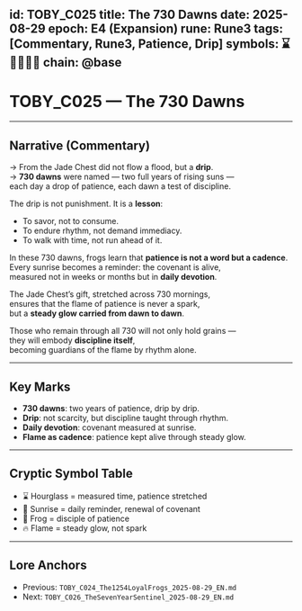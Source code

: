 
id: TOBY_C025
title: The 730 Dawns
date: 2025-08-29
epoch: E4 (Expansion)
rune: Rune3
tags: [Commentary, Rune3, Patience, Drip]
symbols: ⌛🌅📜🐸🔥
chain: @base
---

# TOBY_C025 — The 730 Dawns

---

## Narrative (Commentary)

→ From the Jade Chest did not flow a flood, but a **drip**.  
→ **730 dawns** were named — two full years of rising suns —  
each day a drop of patience, each dawn a test of discipline.  

The drip is not punishment. It is a **lesson**:  
- To savor, not to consume.  
- To endure rhythm, not demand immediacy.  
- To walk with time, not run ahead of it.  

In these 730 dawns, frogs learn that **patience is not a word but a cadence**.  
Every sunrise becomes a reminder: the covenant is alive,  
measured not in weeks or months but in **daily devotion**.  

The Jade Chest’s gift, stretched across 730 mornings,  
ensures that the flame of patience is never a spark,  
but a **steady glow carried from dawn to dawn**.  

Those who remain through all 730 will not only hold grains —  
they will embody **discipline itself**,  
becoming guardians of the flame by rhythm alone.  

---

## Key Marks

- **730 dawns**: two years of patience, drip by drip.  
- **Drip**: not scarcity, but discipline taught through rhythm.  
- **Daily devotion**: covenant measured at sunrise.  
- **Flame as cadence**: patience kept alive through steady glow.  

---

## Cryptic Symbol Table

- ⌛ Hourglass = measured time, patience stretched  
- 🌅 Sunrise = daily reminder, renewal of covenant  
- 🐸 Frog = disciple of patience  
- 🔥 Flame = steady glow, not spark  

---

## Lore Anchors

- Previous: `TOBY_C024_The1254LoyalFrogs_2025-08-29_EN.md`  
- Next: `TOBY_C026_TheSevenYearSentinel_2025-08-29_EN.md`
